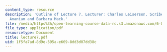 ```yaml
---
content_type: resource
description: 'Outline of Lecture 7. Lecturer: Charles Leiserson. Scribe: C. Scott
  Ananian and Barbara Mack.'
file: /media/https%3A/open-learning-course-data-rc.s3.amazonaws.com/6-895-theory-of-parallel-systems-sma-5509-fall-2003/1f5fa7ad8d9e595ae6698dd3d07dd38c_lecture7.pdf
file_type: application/pdf
resourcetype: Document
title: lecture7.pdf
uid: 1f5fa7ad-8d9e-595a-e669-8dd3d07dd38c
---
```

